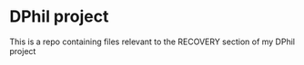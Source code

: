 # DPhil project

This is a repo containing files relevant to the RECOVERY section of my DPhil project